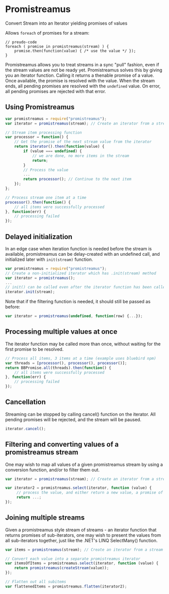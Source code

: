 # Promistreamus
Convert Stream into an Iterator yielding promises of values

Allows `foreach` of promises for a stream:

```
// preudo-code
foreach ( promise in promistreamus(stream) ) {
    promise.then(function(value) { /* use the value */ });
}
```

Promistreamus allows you to treat streams in a sync "pull" fashion, even if the stream values are not be ready yet. Promistreamus solves this by giving you an iterator function. Calling it returns a thenable promise of a value. Once available, the promise is resolved with the value. When the stream ends, all pending promises are resolved with the `undefined` value. On error, all pending promises are rejected with that error.

## Using Promistreamus

``` js
var promistreamus = require("promistreamus");
var iterator = promistreamus(stream); // Create an iterator from a stream

// Stream item processing function
var processor = function() {
    // Get the promise of the next stream value from the iterator
    return iterator().then(function(value) {
        if (value === undefined) {
            // we are done, no more items in the stream
            return;
        }
        // Process the value
        ...
        return processor(); // Continue to the next item
    });
};

// Process stream one item at a time
processor().then(function() {
    // all items were successfully processed
}, function(err) {
    // processing failed
});
```

## Delayed initialization
In an edge case when iteration function is needed before the stream is available, promistreamus can be delay-created with an undefined call, and initialized later with `init(stream)` function.

``` js
var promistreamus = require("promistreamus");
// Create a non-initialized iterator which has .init(stream) method
var iterator = promistreamus();
...
// init() can be called even after the iterator function has been called
iterator.init(stream);
```

Note that if the filtering function is needed, it should still be passed as before:

``` js
var iterator = promistreamus(undefined, function(row) {...});
```


## Processing multiple values at once
The iterator function may be called more than once, without waiting for the first promise to be resolved.

``` js
// Process all items, 3 items at a time (example uses bluebird npm)
var threads = [processor(), processor(), processor()];
return BBPromise.all(threads).then(function() {
    // all items were successfully processed
}, function(err) {
    // processing failed
});
```

## Cancellation
Streaming can be stopped by calling cancel() function on the iterator. All pending promises will be rejected, and the stream will be paused.

``` js
iterator.cancel();
```

## Filtering and converting values of a promistreamus stream
One may wish to map all values of a given promistreamus stream by using a conversion function, and/or to filter them out.

``` js
var iterator = promistreamus(stream); // Create an iterator from a stream

var iterator2 = promistreamus.select(iterator, function (value) {
     // process the value, and either return a new value, a promise of a new value, or undefined to skip it
     return ...;
});
```

## Joining multiple streams
Given a promistreamus style stream of streams - an iterator function that returns promises of sub-iterators,
one may wish to present the values from all sub-iterators together, just like the .NET's LINQ SelectMany() function.

``` js
var items = promistreamus(stream); // Create an iterator from a stream

// Convert each value into a separate promistreamus iterator
var itemsOfItems = promistreamus.select(iterator, function (value) {
    return promistreamus(createStream(value));
});

// Flatten out all subitems
var flattenedItems = promistreamus.flatten(iterator2);

```
